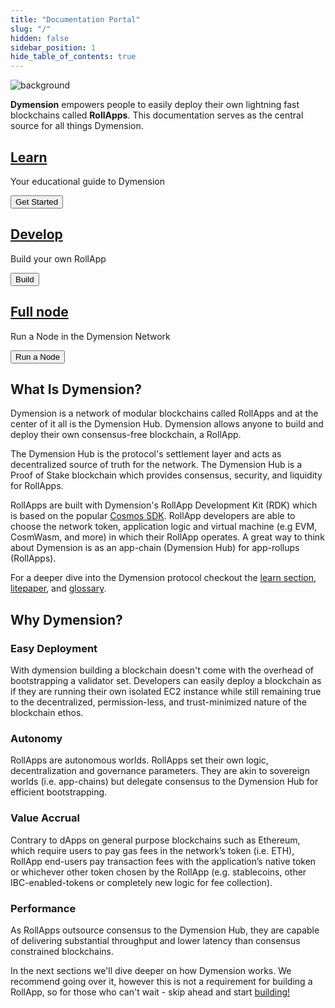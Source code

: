 ```yaml
---
title: "Documentation Portal"
slug: "/"
hidden: false
sidebar_position: 1
hide_table_of_contents: true
---
```


<div class="card image-card overlay-primary">
    <img class="background" loading="eager" src={require('@site/static/img/background.jpeg').default} alt="background" />
    <div class="card-body">
        <div class="card-body-overlay"></div>
        <p class="card-text"><b>Dymension</b> empowers people to easily deploy their own lightning fast blockchains called <b>RollApps</b>. This documentation serves as the central source for all things Dymension.</p>
    </div>
</div>

<div class="row row-cols-1 row-cols-md-3 main-actions">
    <div class="col">
        <div class="card card-body">
            <a href="learn/modular-intro" class="card-link stretched-link"> 
                <h2 class="card-title">Learn</h2>
            </a>
            <p class="card-text">Your educational guide to Dymension</p>
            <div class="card-actions">
                <button class="action-button">Get Started</button>
            </div>
        </div>
    </div>
    <div class="col">
        <div class="card card-body">
            <a href="developers/start/overview" class="card-link stretched-link"> 
                <h2 class="card-title">Develop</h2>
            </a>
            <p class="card-text">Build your own RollApp</p>
            <div class="card-actions">
                <button class="action-button">Build</button>
            </div>
        </div>
    </div>
    <div class="col">
        <div class="card card-body">
            <a href="full-node/index" class="card-link stretched-link"> 
                <h2 class="card-title">Full node</h2>
            </a>
            <p class="card-text">Run a Node in the Dymension Network</p>
            <div class="card-actions">
                <button class="action-button">Run a Node</button>
           </div>
        </div>
    </div>
</div>

## What Is Dymension?

Dymension is a network of modular blockchains called RollApps and at the center of it all is the Dymension Hub. Dymension allows anyone to build and deploy their own consensus-free blockchain, a RollApp.

The Dymension Hub is the protocol's settlement layer and acts as decentralized source of truth for the network. The Dymension Hub is a Proof of Stake blockchain which provides consensus, security, and liquidity for RollApps.

RollApps are built with Dymension's RollApp Development Kit (RDK) which is based on the popular [Cosmos SDK](https://docs.cosmos.network/). RollApp developers are able to choose the network token, application logic and virtual machine (e.g EVM, CosmWasm, and more) in which their RollApp operates. A great way to think about Dymension is as an app-chain (Dymension Hub) for app-rollups (RollApps).

For a deeper dive into the Dymension protocol checkout the [learn section](/docs/learn/modular-intro.md), [litepaper](/docs/dymension-litepaper/index.md), and [glossary](/docs/reference/glossary.md).

## Why Dymension?

### Easy Deployment

With dymension building a blockchain doesn't come with the overhead of bootstrapping a validator set. Developers can easily deploy a blockchain as if they are running their own isolated EC2 instance while still remaining true to the decentralized, permission-less, and trust-minimized nature of the blockchain ethos.

### Autonomy

RollApps are autonomous worlds. RollApps set their own logic, decentralization and governance parameters. They are akin to sovereign worlds (i.e. app-chains) but delegate consensus to the Dymension Hub for efficient bootstrapping.

### Value Accrual

Contrary to dApps on general purpose blockchains such as Ethereum, which require users to pay gas fees in the network’s token (i.e. ETH), RollApp end-users pay transaction fees with the application’s native token or whichever other token chosen by the RollApp (e.g. stablecoins, other IBC-enabled-tokens or completely new logic for fee collection).

### Performance

As RollApps outsource consensus to the Dymension Hub, they are capable of delivering substantial throughput and lower latency than consensus constrained blockchains.

In the next sections we'll dive deeper on how Dymension works. We recommend going over it, however this is not a requirement for building a RollApp, so for those who can't wait - skip ahead and start [building!](/docs/developers/start/overview.md)
